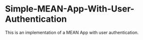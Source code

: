# Simple-MEAN-App-With-User-Authentication
This is an implementation of a MEAN App with user authentication.
